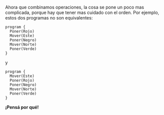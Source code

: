 Ahora que combinamos operaciones, la cosa se pone un poco mas complicada, porque hay que tener mas cuidado con el orden. Por ejemplo, estos dos programas no son equivalentes:


```puppet
program {
  Poner(Rojo)
  Mover(Este)
  Poner(Negro)
  Mover(Norte)
  Poner(Verde)
}
```

y

```puppet
program {
  Mover(Este)
  Poner(Rojo)
  Poner(Negro)
  Mover(Norte)
  Poner(Verde)
}
```

**¡Pensá por qué!**